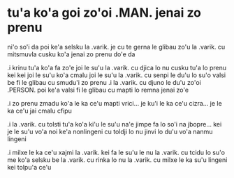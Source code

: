 # tu'a ko'a goi zo'oi .MAN. jenai zo prenu
ni'o so'i da poi ke'a selsku la .varik. je cu te gerna le glibau zo'u la .varik. cu mitsmuvla cusku ko'a jenai zo prenu do'e da

.i krinu tu'a ko'a fa zo'e joi le su'u la .varik. cu djica lo nu cusku tu'a lo prenu kei kei joi le su'u ko'a cmalu joi le su'u la .varik. cu senpi le du'u lo su'o valsi be fi le glibau cu smudu'i zo prenu  .i la .varik. cu djuno le du'u zo'oi .PERSON. poi ke'a valsi fi le glibau cu mapti lo remna jenai zo'e

.i zo prenu zmadu ko'a le ka ce'u mapti vrici... je ku'i le ka ce'u cizra... je le ka ce'u jai cmalu cfipu

.i la .varik. cu tolsti tu'a ko'a ki'u le su'u na'e jimpe fa lo so'i na jbopre... kei je le su'u vo'a noi ke'a nonlingeni cu toldji lo nu jinvi lo du'u vo'a nanmu lingeni

.i milxe le ka ce'u xajmi la .varik. kei fa le su'u le nu la .varik. cu tcidu lo su'o me ko'a selsku be la .varik. cu rinka lo nu la .varik. cu milxe le ka su'u lingeni kei tolpu'a ce'u
